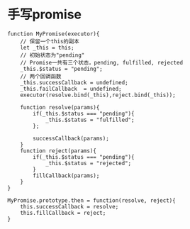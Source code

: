 # 手写promise

    function MyPromise(executor){
        // 保留一个this的副本
        let _this = this;
        // 初始状态为"pending"
        // Promise一共有三个状态，pending, fulfilled, rejected
        _this.$status = "pending";
        // 两个回调函数
        _this.successCallback = undefined;
        _this.failCallback  = undefined;
        executor(resolve.bind(_this),reject.bind(_this));

        function resolve(params){
            if(_this.$status === "pending"){
                _this.$status = "fulfilled";
            };
            
            successCallback(params);
        }
        function reject(params){
            if(_this.$status === "pending"){
                _this.$status = "rejected";
            }
            fillCallback(params);
        }
    }

    MyPromise.prototype.then = function(resolve, reject){
        this.successCallback = resolve;
        this.fillCallback = reject;
    }